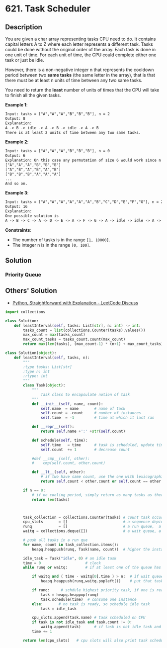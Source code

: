 # 621. Task Scheduler

## Description

You are given a char array representing tasks CPU need to do. It contains capital letters A to Z where each letter represents a different task. Tasks could be done without the original order of the array. Each task is done in one unit of time. For each unit of time, the CPU could complete either one task or just be idle.

However, there is a non-negative integer n that represents the cooldown period between two **same tasks** (the same letter in the array), that is that there must be at least n units of time between any two same tasks.

You need to return the **least** number of units of times that the CPU will take to finish all the given tasks.

**Example 1**:

```txt
Input: tasks = ["A","A","A","B","B","B"], n = 2
Output: 8
Explanation: 
A -> B -> idle -> A -> B -> idle -> A -> B
There is at least 2 units of time between any two same tasks.
```

**Example 2**:

```txt
Input: tasks = ["A","A","A","B","B","B"], n = 0
Output: 6
Explanation: On this case any permutation of size 6 would work since n = 0.
["A","A","A","B","B","B"]
["A","B","A","B","A","B"]
["B","B","B","A","A","A"]
...
And so on.
```

**Example 3**:

```txt
Input: tasks = ["A","A","A","A","A","A","B","C","D","E","F","G"], n = 2
Output: 16
Explanation:
One possible solution is
A -> B -> C -> A -> D -> E -> A -> F -> G -> A -> idle -> idle -> A -> idle -> idle -> A
```

**Constraints**:

* The number of tasks is in the range `[1, 10000]`.
* The integer n is in the range `[0, 100]`.

## Solution

### Priority Queue

## Others' Solution

* [Python, Straightforward with Explanation - LeetCode Discuss](https://leetcode.com/problems/task-scheduler/discuss/104507/Python-Straightforward-with-Explanation)

```py
import collections

class Solution:
    def leastInterval(self, tasks: List[str], n: int) -> int:
        tasks_count = list(collections.Counter(tasks).values())
        max_count = max(tasks_count)
        max_count_tasks = tasks_count.count(max_count)
        return max(len(tasks), (max_count-1) * (n+1) + max_count_tasks)
```

```py
class Solution(object):
    def leastInterval(self, tasks, n):
        """
        :type tasks: List[str]
        :type n: int
        :rtype: int
        """
        class Task(object):
            """
                Task class to encapsulate notion of task
            """
            def __init__(self, name, count):
                self.name  = name       # name of task
                self.count = -count     # number of instances
                self.time  = -1         # time at which it last ran

            def __repr__(self):
                return self.name +':' +str(self.count)

            def schedule(self, time):
                self.time   = time      # task is scheduled, update time at which it last ran
                self.count  += 1        # decrease count

            #def __cmp__(self, other):
            #    cmp(self.count, other.count)

            def __lt__(self, other):
                # if two have same count, use the one with lexicographically smaller
                return self.count < other.count or self.count == other.count and self.name < other.name

        if n == 0:
            # if no cooling period, simply return as many tasks as there're
            return len(tasks)



        task_collection = collections.Counter(tasks) # count task occurrences
        cpu_slots       = []                         # a sequence depicting which task runs when
        runq            = []                         # a run queue,  a priority queue
        waitq = collections.deque([])                # a wait queue, a simple queue

        # push all tasks in a run que
        for name, count in task_collection.items():
            heapq.heappush(runq, Task(name, count))  # higher the instances, higher the priority

        idle_task = Task("idle", 0) # an idle task
        time = 0                    # clock
        while runq or waitq:        # if at least one of the queue has some tasks to run

            if waitq and ( time - waitq[0].time ) > n:  # if wait queue has task whose cooling period has come
                heapq.heappush(runq,waitq.popleft())    # put that task in run queue

            if runq:     # schdule highest priority task, if one is ready
                task = heapq.heappop(runq)
                task.schedule(time)  # consume one instance
            else:       # no task is ready, so schedule idle task
                task = idle_task

            cpu_slots.append(task.name) # task scheduled on CPU
            if task is not idle_task and task.count != 0:
                waitq.append(task)      # if task is not idle task and has at least some instances to run
            time += 1

        return len(cpu_slots)   # cpu slots will also print task schedule
```

